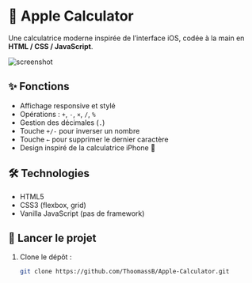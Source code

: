 #  Apple Calculator

Une calculatrice moderne inspirée de l’interface iOS, codée à la main en **HTML / CSS / JavaScript**.

![screenshot](screenshot.png)

## ✨ Fonctions

- Affichage responsive et stylé
- Opérations : `+`, `-`, `×`, `/`, `%`
- Gestion des décimales (`.`)
- Touche `+/-` pour inverser un nombre
- Touche `←` pour supprimer le dernier caractère
- Design inspiré de la calculatrice iPhone 🍎

## 🛠️ Technologies

- HTML5
- CSS3 (flexbox, grid)
- Vanilla JavaScript (pas de framework)

## 🚀 Lancer le projet

1. Clone le dépôt :
   ```bash
   git clone https://github.com/ThoomassB/Apple-Calculator.git
